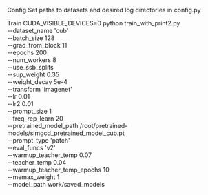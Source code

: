 Config
Set paths to datasets and desired log directories in config.py

Train
CUDA_VISIBLE_DEVICES=0 python train_with_print2.py \
    --dataset_name 'cub' \
    --batch_size 128 \
    --grad_from_block 11 \
    --epochs 200 \
    --num_workers 8 \
    --use_ssb_splits \
    --sup_weight 0.35 \
    --weight_decay 5e-4 \
    --transform 'imagenet' \
    --lr 0.01 \
    --lr2 0.01 \
    --prompt_size 1 \
    --freq_rep_learn 20 \
    --pretrained_model_path /root/pretrained-models/simgcd_pretrained_model_cub.pt\
    --prompt_type 'patch' \
    --eval_funcs 'v2' \
    --warmup_teacher_temp 0.07 \
    --teacher_temp 0.04 \
    --warmup_teacher_temp_epochs 10 \
    --memax_weight 1 \
    --model_path work/saved_models

